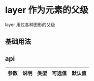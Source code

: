 # layer 作为元素的父级

layer 用过各种图形的父级

## 基础用法

<demo src="./src/base.vue" title="基础用法" ></demo>

## api

| 参数 | 说明 | 类型 | 可选值 | 默认值 |
| ---- | ---- | ---- | ------ | ------ |
